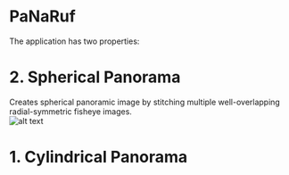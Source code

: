 # PaNaRuf
The application has two properties:


# 2. Spherical Panorama
  Creates spherical panoramic image by stitching multiple well-overlapping radial-symmetric fisheye images. \
  ![alt text](https://github.com/rufettte/PaNaRuf/tree/master/PaNaRuf/PaNaRuf/inputs/spherical/input1/0001.png)

# 1. Cylindrical Panorama
     
